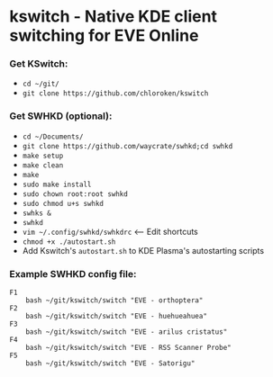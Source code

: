 # kswitch - Native KDE client switching for EVE Online

### Get KSwitch:
- `cd ~/git/`
- `git clone https://github.com/chloroken/kswitch`

### Get SWHKD (optional):
- `cd ~/Documents/`
- `git clone https://github.com/waycrate/swhkd;cd swhkd`
- `make setup`
- `make clean`
- `make`
- `sudo make install`
- `sudo chown root:root swhkd`
- `sudo chmod u+s swhkd`
- `swhks &`
- `swhkd`
- `vim ~/.config/swhkd/swhkdrc` <-- Edit shortcuts
- `chmod +x ./autostart.sh`
- Add Kswitch's `autostart.sh` to KDE Plasma's autostarting scripts

### Example SWHKD config file:
```
F1
    bash ~/git/kswitch/switch "EVE - orthoptera"
F2
    bash ~/git/kswitch/switch "EVE - huehueahuea"
F3
    bash ~/git/kswitch/switch "EVE - arilus cristatus"
F4
    bash ~/git/kswitch/switch "EVE - RSS Scanner Probe"
F5
    bash ~/git/kswitch/switch "EVE - Satorigu"
```
